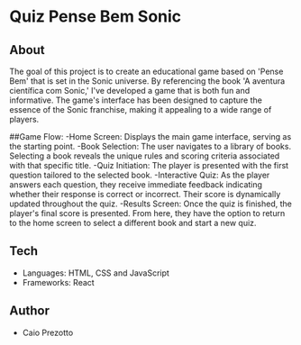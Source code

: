 # Quiz Pense Bem Sonic

## About
The goal of this project is to create an educational game based on 'Pense Bem' that is set in the Sonic universe. By referencing the book 'A aventura científica com Sonic,' I've developed a game that is both fun and informative. The game's interface has been designed to capture the essence of the Sonic franchise, making it appealing to a wide range of players.

##Game Flow:
-Home Screen: Displays the main game interface, serving as the starting point.
-Book Selection: The user navigates to a library of books. Selecting a book reveals the unique rules and scoring criteria associated with that specific title.
-Quiz Initiation: The player is presented with the first question tailored to the selected book.
-Interactive Quiz: As the player answers each question, they receive immediate feedback indicating whether their response is correct or incorrect. Their score is dynamically updated throughout the quiz.
-Results Screen: Once the quiz is finished, the player's final score is presented. From here, they have the option to return to the home screen to select a different book and start a new quiz.

## Tech
* Languages: HTML, CSS and JavaScript
* Frameworks: React
  
## Author
* Caio Prezotto
